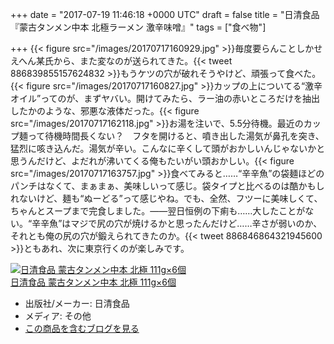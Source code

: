 
+++
date = "2017-07-19 11:46:18 +0000 UTC"
draft = false
title = "日清食品『蒙古タンメン中本 北極ラーメン 激辛味噌』"
tags = ["食べ物"]

+++
{{< figure src="/images/20170717160929.jpg"  >}}毎度要らんことしかせえへん某氏から、また変なのが送られてきた。{{< tweet 886839855157624832 >}}もうケツの穴が破れそうやけど、頑張って食べた。{{< figure src="/images/20170717160827.jpg"  >}}カップの上についてる“激辛オイル”ってのが、まずヤバい。開けてみたら、ラー油の赤いところだけを抽出したかのような、邪悪な液体だった。{{< figure src="/images/20170717162118.jpg"  >}}お湯を注いで、5.5分待機。最近のカップ麺って待機時間長くない？　フタを開けると、噴き出した湯気が鼻孔を突き、猛烈に咳き込んだ。湯気が辛い。こんなに辛くして頭がおかしいんじゃないかと思うんだけど、よだれが沸いてくる俺もたいがい頭おかしい。{{< figure src="/images/20170717163757.jpg"  >}}食べてみると……“辛辛魚”の袋麺ほどのパンチはなくて、まぁまぁ、美味しいって感じ。袋タイプと比べるのは酷かもしれないけど、麺も“ぬーどる”って感じやね。でも、全然、フツーに美味しくて、ちゃんとスープまで完食しました。――翌日恒例の下痢も……大したことがない。“辛辛魚”はマジで尻の穴が焼けるかと思ったんだけど……辛さが弱いのか、それとも俺の尻の穴が鍛えられてきたのか。{{< tweet 886846864321945600 >}}ともあれ、次に東京行くのが楽しみです。<div class="hatena-asin-detail"><a href="http://www.amazon.co.jp/exec/obidos/ASIN/B073TK1NRX/bestylesnet-22/"><img src="https://images-fe.ssl-images-amazon.com/images/I/61PSg32FgEL._SL160_.jpg" class="hatena-asin-detail-image" alt="日清食品 蒙古タンメン中本 北極 111g×6個" title="日清食品 蒙古タンメン中本 北極 111g×6個"/></a><div class="hatena-asin-detail-info"><a href="http://www.amazon.co.jp/exec/obidos/ASIN/B073TK1NRX/bestylesnet-22/">日清食品 蒙古タンメン中本 北極 111g×6個</a><ul><li><span class="hatena-asin-detail-label">出版社/メーカー:</span> 日清食品</li><li><span class="hatena-asin-detail-label">メディア:</span> その他</li><li><a href="http://d.hatena.ne.jp/asin/B073TK1NRX/bestylesnet-22" target="_blank">この商品を含むブログを見る</a></li></ul></div><div class="hatena-asin-detail-foot"></div></div>


